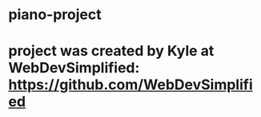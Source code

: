 # piano-project

# project was created by Kyle at WebDevSimplified: https://github.com/WebDevSimplified

